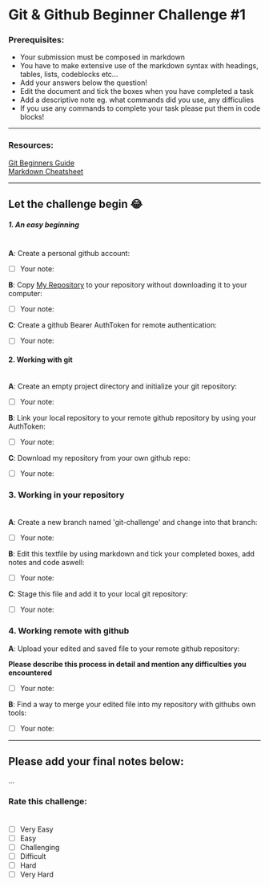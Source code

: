 # Git & Github Beginner Challenge #1

### Prerequisites:

- Your submission must be composed in markdown
- You have to make extensive use of the markdown
  syntax with headings, tables, lists, codeblocks etc...
- Add your answers below the question!
- Edit the document and tick the boxes when you have
  completed a task
- Add a descriptive note eg. what commands did you use,
  any difficulies
- If you use any commands to complete your task please
  put them in code blocks!

---

### Resources:

[Git Beginners Guide](http://linuxpool.de/docs/git-tutorial-configuration-part.1.txt)<br />
[Markdown Cheatsheet](https://www.markdownguide.org/cheat-sheet/)

---

## Let the challenge begin :joy:

##### 1. An easy beginning<br /></br>

**A**: Create a personal github account:<br />
  - [ ] Your note:<br />

**B**: Copy [My Repository](https://github.com/TheMunkyHive/test-repo) to your repository
  without downloading it to your computer:
  - [ ] Your note:<br />

**C**: Create a github Bearer AuthToken for remote authentication:<br />
  - [ ] Your note:<br />

#### 2. Working with git<br /><br />

**A**: Create an empty project directory and initialize your git repository:<br />
  - [ ] Your note:<br>

**B**: Link your local repository to your remote github repository by using your AuthToken:<br />
  - [ ] Your note:<br />

**C**: Download my repository from your own github repo:<br />
- [ ] Your note:<br />

### 3. Working in your repository <br /><br />

**A**: Create a new branch named 'git-challenge' and change into that branch:<br />
  - [ ] Your note:<br />

**B**: Edit this textfile by using markdown and tick your completed boxes, add notes and code aswell:<br />
- [ ] Your note:<br />

**C**: Stage this file and add it to your local git repository:<br />
  - [ ] Your note:<br />

### 4. Working remote with github

**A**: Upload your edited and saved file to your remote github repository:<br />

**Please describe this process in detail and mention any difficulties you encountered**
  - [ ] Your note:<br />

**B**: Find a way to merge your edited file into my repository with githubs own tools:<br />
  - [ ] Your note:<br />

---

## Please add your final notes below:

...

### Rate this challenge:<br /><br />

- [ ] Very Easy<br />
- [ ] Easy<br />
- [ ] Challenging<br />
- [ ] Difficult<br />
- [ ] Hard<br />
- [ ] Very Hard<br />

